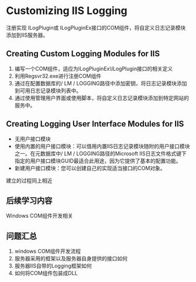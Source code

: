 # Customizing IIS Logging

注册实现 ILogPlugin或 ILogPluginEx接口的COM组件，将自定义日志记录模块添加到IIS服务器。

## Creating Custom Logging Modules for IIS

1. 编写一个COM组件，适应为ILogPluginEx\ILogPlugin接口的相关定义
2. 利用Regsvr32.exe进行注册COM组件
3. 通过在配置数据库的/ LM / LOGGING路径中添加密钥，将日志记录模块添加到可用日志记录模块列表中。
4. 通过使用管理用户界面或使用脚本，将自定义日志记录模块添加到特定网站的服务中。

## Creating Logging User Interface Modules for IIS

- 无用户接口模块
- 使用内置的用户接口模块：可以借用内置IIS日志记录模块随附的用户接口模块之一。在元数据库中/ LM / LOGGING路径的Microsoft IIS日志文件格式键下指定的用户接口模块GUID最适合此用途，因为它提供了基本的配置功能。
- 新建用户接口模块：您可以创建自己的实现适当接口的COM对象。

建立的过程同上相近

## 后续学习内容

Windows COM组件开发相关

## 问题汇总

1. windows COM组件开发流程
2. 服务器采用的框架以及服务器自身提供的接口如何
3. 服务器IIS自带的Logging框架如何
4. 如何将COM组件包装成DLL